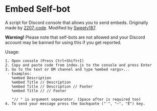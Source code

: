 # Embed Self-bot
A script for Discord console that allows you to send embeds. Originally made by [2207-code](https://github.com/2207-code). Modified by [Sweety187](https://github.com/Sweety187).

**Warning!** Please note that self-bots are not allowed and your Discord account may be banned for using this if you get reported.

Usage:
```
1. Open console (Press Ctrl+Shift+I)
2. Copy and paste code from index.js to the console and press Enter
3. Go to the text or DM channel and type %embed <args>...
 - Examples:
   %embed Description
   %embed Title // Description
   %embed Title // Description // Footer
   %embed Title // // Footer
   
   "// " is argument sepearator. (Space after is required too)
4. To send your message press the backquote ("`", "~", "Ё") key.
```

